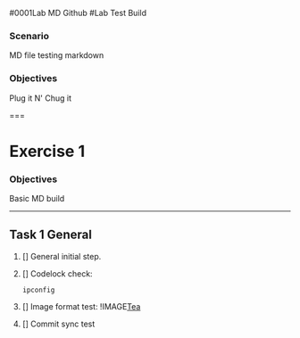 #0001Lab MD Github
#Lab Test Build 

### Scenario
 MD file testing markdown
 
 ### Objectives
 
Plug it N' Chug it 

===

# Exercise 1

### Objectives 
Basic MD build

---
## Task 1 General

1. [] General  initial step. 
1. [] Codelock check:
  
    ```-CMD
    ipconfig
    ```
    
 1. [] Image format test:
  !IMAGE[Tea](https://1drv.ms/u/s!ApHadmzF3IJ9qE0hj22q5F0hg35S)

1. []  Commit sync test
